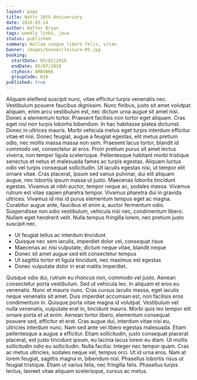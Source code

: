 ```yaml
---
layout: page
title: Watts 10th Anniversary
date: 2016-05-24
author: Walter Bryan
tags: weekly links, java
status: published
summary: Nullam congue libero felis, vitae.
banner: images/banner/leisure-05.jpg
booking:
  startDate: 05/02/2018
  endDate: 05/07/2018
  ctyhocn: ARBVWHX
  groupCode: W1A
published: true
---
```

Aliquam eleifend suscipit nunc, vitae efficitur turpis venenatis nec. Vestibulum posuere faucibus dignissim. Nunc finibus, justo sit amet volutpat aliquam, enim arcu vestibulum est, nec dictum urna augue sit amet nisi. Donec a elementum tortor. Praesent facilisis non tortor eget aliquam. Cras eget nisl non turpis lobortis bibendum. In hac habitasse platea dictumst. Donec in ultrices mauris. Morbi vehicula metus eget turpis interdum efficitur vitae et nisi. Donec feugiat, augue a feugiat egestas, elit metus pretium odio, nec mollis massa massa non sem. Praesent lacus tortor, blandit id commodo vel, consectetur at eros.
Proin pretium purus sit amet lectus viverra, non tempor ligula scelerisque. Pellentesque habitant morbi tristique senectus et netus et malesuada fames ac turpis egestas. Aliquam luctus odio vel turpis consequat sollicitudin. Ut iaculis egestas nisi, ut tempor elit ornare vitae. Cras placerat, ipsum sed varius pulvinar, dui elit aliquam augue, nec lobortis ipsum massa ut justo. Maecenas lobortis tincidunt egestas. Vivamus at nibh auctor, tempor neque ac, sodales massa. Vivamus rutrum est vitae sapien pharetra tempor. Vivamus pharetra dui in gravida ultrices. Vivamus id nisi id purus elementum tempus eget ac magna. Curabitur augue ante, faucibus et enim a, auctor fermentum odio. Suspendisse non odio vestibulum, vehicula nisi nec, condimentum libero. Nullam eget hendrerit velit. Nulla tempus fringilla lorem, nec pretium justo suscipit nec.

* Ut feugiat tellus ac interdum tincidunt
* Quisque nec sem iaculis, imperdiet dolor vel, consequat risus
* Maecenas ac nisi vulputate, dictum neque vitae, blandit neque
* Donec sit amet augue sed elit consectetur tempus
* Ut sagittis tortor et ligula tincidunt, nec maximus est egestas
* Donec vulputate dolor in erat mattis imperdiet.

Quisque odio dui, rutrum eu rhoncus non, commodo vel justo. Aenean consectetur porta vestibulum. Sed ut vehicula leo. In aliquam et eros eu venenatis. Nunc et mauris nunc. Cras cursus iaculis massa, eget iaculis neque venenatis sit amet. Duis imperdiet accumsan est, non facilisis eros condimentum in. Quisque porta vitae magna id volutpat. Vestibulum vel nulla venenatis, vulputate erat in, tincidunt mauris. Morbi quis leo tempor elit ornare porta et ut enim. Aenean tortor libero, elementum consequat posuere sed, efficitur et erat. Cras augue dui, interdum vitae nisi eu, ultricies interdum nunc. Nam sed ante vel libero egestas malesuada. Etiam pellentesque a augue a efficitur.
Etiam sollicitudin, justo consequat placerat placerat, est justo tincidunt ipsum, eu lacinia lacus lorem eu diam. Ut mollis sollicitudin odio eu sollicitudin. Nulla facilisi. Integer nec tempor quam. Cras ac metus ultricies, sodales neque vel, tempus orci. Ut id urna eros. Nam at lorem feugiat, sagittis magna in, bibendum nisl. Phasellus lobortis risus ut feugiat tristique. Etiam ut varius felis, nec fringilla felis. Phasellus turpis lectus, laoreet vitae aliquam scelerisque, cursus ac metus.
